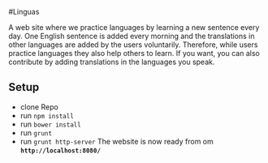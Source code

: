 
#Linguas

A web site where we practice languages by learning a new sentence every day. One English sentence is added every morning and the translations in other languages are added by the users voluntarily. Therefore, while users practice languages they also help others to learn. If you want, you can also contribute by adding translations in the languages you speak.


## Setup

* clone Repo
* run `npm install`
* run  `bower install`
* run  `grunt`
* run  `grunt http-server`
The website is now ready from om **`http://localhost:8080/`**

